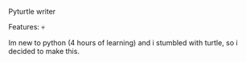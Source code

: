 Pyturtle writer

Features: :skull:

Im new to python (4 hours of learning) and i stumbled with turtle, so i decided to make this.
